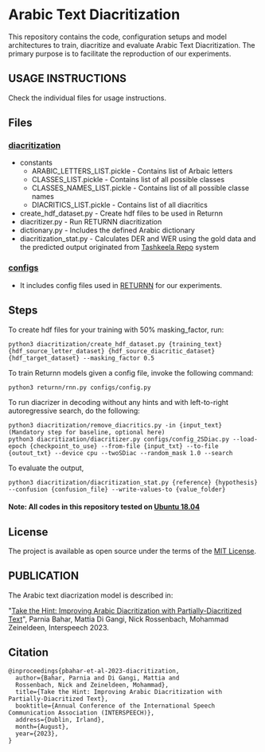 # Arabic Text Diacritization

This repository contains the code, configuration setups and model architectures to train, diacritize and evaluate 
Arabic Text Diacritization. The primary purpose is to facilitate the reproduction of our experiments.


USAGE INSTRUCTIONS
------------------
Check the individual files for usage instructions.
## Files

### [diacritization](/diacritization)

- constants
  - ARABIC_LETTERS_LIST.pickle - Contains list of Arbaic letters
  - CLASSES_LIST.pickle - Contains list of all possible classes
  - CLASSES_NAMES_LIST.pickle - Contains list of all possible classe names
  - DIACRITICS_LIST.pickle - Contains list of all diacritics
- create_hdf_dataset.py - Create hdf files to be used in Returnn
- diacritizer.py - Run RETURNN diacritization
- dictionary.py - Includes the defined Arabic dictionary 
- diacritization_stat.py - Calculates DER and WER using the gold data and the predicted output originated from 
[Tashkeela Repo](https://github.com/AliOsm/arabic-text-diacritization/blob/master/helpers/diacritization_stat.py) system

### [configs](/configs)
- It includes config files used in [RETURNN](https://github.com/rwth-i6/returnn) for our experiments.

## Steps

To create hdf files for your training with 50% masking_factor, run:

    python3 diacritization/create_hdf_dataset.py {training_text} {hdf_source_letter_dataset} {hdf_source_diacritic_dataset} {hdf_target_dataset} --masking_factor 0.5 

To train Returnn models given a config file, invoke the following command:

    python3 returnn/rnn.py configs/config.py

To run diacrizer in decoding without any hints and with left-to-right autoregressive search, do the following:

    python3 diacritization/remove_diacritics.py -in {input_text} (Mandatory step for baseline, optional here)
    python3 diacritization/diacritizer.py configs/config_2SDiac.py --load-epoch {checkpoint_to_use} --from-file {input_txt} --to-file {outout_txt} --device cpu --twoSDiac --random_mask 1.0 --search

To evaluate the output,

    python3 diacritization/diacritization_stat.py {reference} {hypothesis} --confusion {confusion_file} --write-values-to {value_folder}


#### Note: All codes in this repository tested on [Ubuntu 18.04](http://releases.ubuntu.com/18.04)


## License
The project is available as open source under the terms of the [MIT License](https://opensource.org/licenses/MIT).


PUBLICATION
------------

The Arabic text diacrization model is described in:

"[Take the Hint: Improving Arabic Diacritization with Partially-Diacritized Text]()", 
Parnia Bahar, Mattia Di Gangi, Nick Rossenbach, Mohammad Zeineldeen, Interspeech 2023.

## Citation

```
@inproceedings{pbahar-et-al-2023-diacritization,
  author={Bahar, Parnia and Di Gangi, Mattia and 
  Rossenbach, Nick and Zeineldeen, Mohammad},
  title={Take the Hint: Improving Arabic Diacritization with Partially-Diacritized Text},
  booktitle={Annual Conference of the International Speech Communication Association (INTERSPEECH)},
  address={Dublin, Irland},
  month={August},
  year={2023},
}
```
